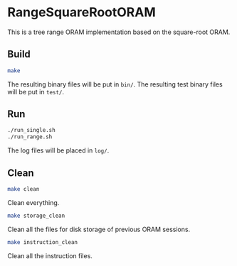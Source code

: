 # RangeSquareRootORAM

This is a tree range ORAM implementation based on the square-root ORAM.

## Build

```bash
make
```

The resulting binary files will be put in `bin/`.
The resulting test binary files will be put in `test/`.

## Run

```bash
./run_single.sh
./run_range.sh
```

The log files will be placed in `log/`.

## Clean

```bash
make clean
```
Clean everything.

```bash
make storage_clean
```
Clean all the files for disk storage of previous ORAM sessions.

```bash
make instruction_clean
```
Clean all the instruction files.
